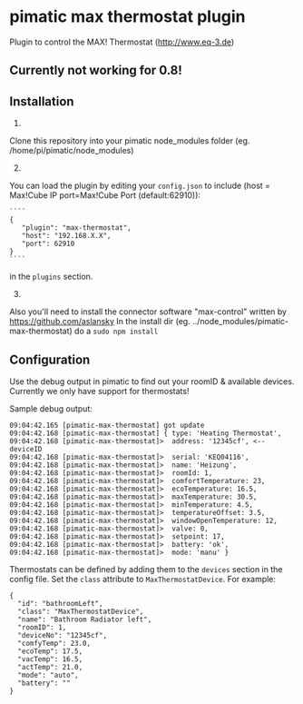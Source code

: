 pimatic max thermostat plugin
=======================
Plugin to control the MAX! Thermostat (http://www.eq-3.de)


Currently not working for 0.8!
-------------



Installation
-------------
1. 
Clone this repository into your pimatic node_modules folder (eg. /home/pi/pimatic/node_modules)

2. 
You can load the plugin by editing your `config.json` to include (host = Max!Cube IP port=Max!Cube Port (default:62910)):

    ````
    { 
       "plugin": "max-thermostat",
       "host": "192.168.X.X",
       "port": 62910
    }
    ````

in the `plugins` section.

3.
Also you'll need to install the connector software "max-control" written by https://github.com/aslansky
In the install dir (eg. ../node_modules/pimatic-max-thermostat) do a `sudo npm install`


Configuration
-------------
Use the debug output in pimatic to find out your roomID & available devices. Currently we only have support for thermostats!

Sample debug output:

  ````
  09:04:42.165 [pimatic-max-thermostat] got update
  09:04:42.168 [pimatic-max-thermostat] { type: 'Heating Thermostat',
  09:04:42.168 [pimatic-max-thermostat]>  address: '12345cf', <-- deviceID
  09:04:42.168 [pimatic-max-thermostat]>  serial: 'KEQ04116',
  09:04:42.168 [pimatic-max-thermostat]>  name: 'Heizung',
  09:04:42.168 [pimatic-max-thermostat]>  roomId: 1,
  09:04:42.168 [pimatic-max-thermostat]>  comfortTemperature: 23,
  09:04:42.168 [pimatic-max-thermostat]>  ecoTemperature: 16.5,
  09:04:42.168 [pimatic-max-thermostat]>  maxTemperature: 30.5,
  09:04:42.168 [pimatic-max-thermostat]>  minTemperature: 4.5,
  09:04:42.168 [pimatic-max-thermostat]>  temperatureOffset: 3.5,
  09:04:42.168 [pimatic-max-thermostat]>  windowOpenTemperature: 12,
  09:04:42.168 [pimatic-max-thermostat]>  valve: 0,
  09:04:42.168 [pimatic-max-thermostat]>  setpoint: 17,
  09:04:42.168 [pimatic-max-thermostat]>  battery: 'ok',
  09:04:42.168 [pimatic-max-thermostat]>  mode: 'manu' }
  ````
  
Thermostats can be defined by adding them to the `devices` section in the config file.
Set the `class` attribute to `MaxThermostatDevice`. For example:

    { 
      "id": "bathroomLeft",
      "class": "MaxThermostatDevice", 
      "name": "Bathroom Radiator left",
      "roomID": 1,
      "deviceNo": "12345cf",
      "comfyTemp": 23.0,
      "ecoTemp": 17.5,
      "vacTemp": 16.5,
      "actTemp": 21.0,
      "mode": "auto",
      "battery": ""
    }
